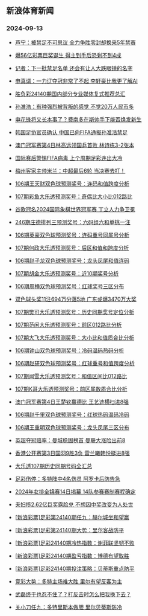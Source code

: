 ## 新浪体育新闻 
### 2024-09-13

+ [芦宁：被禁足不可思议 全力争胜零封却换来5年禁赛](https://sports.sina.com.cn/china/2024-09-12/doc-incnwewu6622852.shtml)

+ [爆56亿彩票巨奖诞生 得主到手后恐剩不到4成](https://sports.sina.com.cn/l/2024-09-12/doc-incnvyqt1117437.shtml)

+ [记者：下一批禁足名单 还会有让人大跌眼镜的名字](https://sports.sina.com.cn/china/2024-09-12/doc-incnwrnm0863731.shtml)

+ [申真谞：一力辽夺冠非常了不起 李轩豪比我更了解AI](https://sports.sina.com.cn/go/2024-09-12/doc-incnwews7790401.shtml)

+ [胜负彩24140期国内部分专业媒体复式推荐总汇](https://sports.sina.com.cn/l/2024-09-12/doc-incnwrns3255744.shtml)

+ [孙准浩：有种强烈被背叛的感觉 不觉20万人民币多](https://sports.sina.com.cn/china/2024-09-12/doc-incnwewu6621037.shtml)

+ [申花锋将又长本事了？费南多在斯帅手下能否焕发新生](https://sports.sina.com.cn/china/2024-09-12/doc-incnwews7800517.shtml)

+ [韩国足协官员确认 中国已向FIFA通报孙准浩禁足](https://sports.sina.com.cn/china/2024-09-12/doc-incnwrns3234942.shtml)

+ [澳门冠军赛第4日林高远领国乒首败 林诗栋3-2张本](https://sports.sina.com.cn/others/pingpang/2024-09-12/doc-incnwvui0808387.shtml)

+ [国际赛后警惕FIFA病毒 上个周期足彩连出大冷](https://sports.sina.com.cn/l/2024-09-12/doc-incnwmes6534546.shtml)

+ [梅州客家主帅米兰：中超最后6轮 当决赛去打！](https://sports.sina.com.cn/china/2024-09-12/doc-incnwrnn7619819.shtml)

+ [106期王天财双色球预测奖号：连码和值跨度分析](https://sports.sina.com.cn/l/2024-09-12/doc-incnwewr1038171.shtml)

+ [107期彩鱼大乐透预测奖号：奇偶比大小比012路比](https://sports.sina.com.cn/l/2024-09-12/doc-incnwrnm0860983.shtml)

+ [谷歌冠名2024国际象棋世界冠军赛 丁立人力争卫冕](https://sports.sina.com.cn/go/2024-09-12/doc-incnwvuk7558673.shtml)

+ [246期庄德排列三预测奖号：六码组六和单挑一注](https://sports.sina.com.cn/l/2024-09-12/doc-incnwrnq6474103.shtml)

+ [106期英豪双色球预测奖号：连码重号同尾号分析](https://sports.sina.com.cn/l/2024-09-12/doc-incnweww3403787.shtml)

+ [107期何政大乐透预测奖号：后区和值和跨度分析](https://sports.sina.com.cn/l/2024-09-12/doc-incnwrnm0863468.shtml)

+ [106期赵子龙双色球预测奖号：龙头凤尾和值连码](https://sports.sina.com.cn/l/2024-09-12/doc-incnwews7798917.shtml)

+ [107期胡金大乐透预测奖号：近10期奖号分析](https://sports.sina.com.cn/l/2024-09-12/doc-incnwrnm0864058.shtml)

+ [106期周横双色球预测奖号：红球奖号三区分布](https://sports.sina.com.cn/l/2024-09-12/doc-incnwews7801583.shtml)

+ [双色球头奖11注694万分落5地 广东或爆3470万大奖](https://sports.sina.com.cn/l/2024-09-12/doc-incnxhkh6277143.shtml)

+ [107期樊可大乐透预测奖号：历史同期奖号定位分析](https://sports.sina.com.cn/l/2024-09-12/doc-incnwrns3235424.shtml)

+ [107期范闲大乐透预测奖号：前区012路比分析](https://sports.sina.com.cn/l/2024-09-12/doc-incnwrnm0862339.shtml)

+ [107期大飞大乐透预测奖号：大小比和值质合比分析](https://sports.sina.com.cn/l/2024-09-12/doc-incnwrnq6456898.shtml)

+ [106期钟山双色球预测奖号：冷码温码热码分析](https://sports.sina.com.cn/l/2024-09-12/doc-incnwews7801472.shtml)

+ [106期赵研双色球预测奖号：红球重号和值跨度分析](https://sports.sina.com.cn/l/2024-09-12/doc-incnwews7801075.shtml)

+ [107期闻雪大乐透预测奖号：和值区间比012路比](https://sports.sina.com.cn/l/2024-09-12/doc-incnwrnn7613617.shtml)

+ [107期K哥大乐透预测奖号：前区尾数质合比分析](https://sports.sina.com.cn/l/2024-09-12/doc-incnwrnm0860744.shtml)

+ [澳门冠军赛第4日王楚钦赢德比 王艺迪横扫进8强](https://sports.sina.com.cn/others/pingpang/2024-09-12/doc-incnxhkc0681563.shtml)

+ [106期赵千里双色球预测奖号：红球热码温码冷码](https://sports.sina.com.cn/l/2024-09-12/doc-incnweww3406375.shtml)

+ [106期王重明双色球预测奖号：龙头凤尾三区分布](https://sports.sina.com.cn/l/2024-09-12/doc-incnwews7793106.shtml)

+ [英超夺冠赔率：曼城稳固榜首 曼联大涨险出前8](https://sports.sina.com.cn/l/2024-09-12/doc-incnwrnm0887707.shtml)

+ [香港公开赛第3日国羽9胜3负 雷兰曦韩悦挺进8强](https://sports.sina.com.cn/others/badmin/2024-09-12/doc-incnxhkh6263163.shtml)

+ [大乐透107期历史同期号码全汇总](https://sports.sina.com.cn/l/2024-09-12/doc-incnwrnm0864547.shtml)

+ [足彩伤停：多特阵中4名伤员 阿罗卡后防告急](https://sports.sina.com.cn/l/2024-09-12/doc-incnwvui0819893.shtml)

+ [2024年女排全锦赛14日揭幕 14队参赛赛制赛程确定](https://sports.sina.com.cn/others/volleyball/2024-09-12/doc-incnxhkc0695395.shtml)

+ [夫妇揽2.62亿巨奖露脸兑 不想因中奖改变为人处世](https://sports.sina.com.cn/l/2024-09-13/doc-incnycpy2696328.shtml)

+ [[新浪彩票]足彩第24140期任九：赫尔城坐和望赢](https://sports.sina.com.cn/l/2024-09-13/doc-incnyivu5808445.shtml)

+ [[新浪彩票]足彩第24140期大势：里尔客战防平](https://sports.sina.com.cn/l/2024-09-13/doc-incnyivw2584846.shtml)

+ [[新浪彩票]足彩24140期冷热指数：谢菲联坚韧不败](https://sports.sina.com.cn/l/2024-09-13/doc-incnycpw5922097.shtml)

+ [[新浪彩票]足彩24140期盈亏指数：博德有望取胜](https://sports.sina.com.cn/l/2024-09-13/doc-incnyivw2585795.shtml)

+ [[新浪彩票]足彩24140期投注策略：贝蒂斯重点防平](https://sports.sina.com.cn/l/2024-09-13/doc-incnyivw9062340.shtml)

+ [竞彩大势：多特主场难大胜 里尔有望反客为主](https://sports.sina.com.cn/l/2024-09-13/doc-incnycqa5920596.shtml)

+ [武磊终于也忍不住了？打反击时怎么把我换下去？](https://sports.sina.com.cn/china/2024-09-13/doc-incnyqcs5761221.shtml)

+ [关小刀任九：多特里斯本做胆 里尔贝蒂斯防冷](https://sports.sina.com.cn/l/2024-09-13/doc-incnyytq8953566.shtml)


